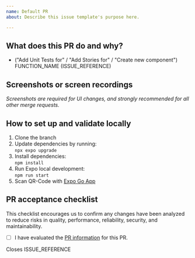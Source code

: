 ```yaml
---
name: Default PR
about: Describe this issue template's purpose here. 

---
```


## What does this PR do and why?

- ("Add Unit Tests for" / "Add Stories for" / "Create new component") FUNCTION_NAME (ISSUE_REFERENCE)

## Screenshots or screen recordings

_Screenshots are required for UI changes, and strongly recommended for all other merge requests._

<!--
Please include any relevant screenshots or screen recordings that will assist
reviewers and future readers. If you need help visually verifying the change,
please leave a comment and ping a Github reviewer, maintainer, or PR coach.
-->

## How to set up and validate locally

1. Clone the branch
2. Update dependencies by running:  
   `npx expo upgrade`
3. Install dependencies:  
   `npm install`
4. Run Expo local development:  
   `npm run start`
5. Scan QR-Code with [Expo Go App](https://expo.dev/client)

## PR acceptance checklist

This checklist encourages us to confirm any changes have been analyzed to reduce risks in quality, performance, reliability, security, and maintainability.

* [ ] I have evaluated the [PR information](https://docs.github.com/de/pull-requests/collaborating-with-pull-requests/reviewing-changes-in-pull-requests/about-pull-request-reviews) for this PR.

Closes ISSUE_REFERENCE